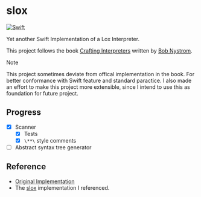 # slox

[![Swift](https://github.com/theSalted/slox/actions/workflows/swift.yml/badge.svg)](https://github.com/theSalted/slox/actions/workflows/swift.yml)

Yet another Swift Implementation of a Lox Interpreter.

This project follows the book [Crafting Interpreters](http://www.craftinginterpreters.com/) written by [Bob Nystrom](https://twitter.com/munificentbob).

> [!NOTE]  
> This project sometimes deviate from offical implementation in the book. For better conformance with Swift feature and standard paractice. I also made an effort to make this project more extensible, since I intend to use this as foundation for future project. 

## Progress
- [x] Scanner
  - [x] Tests
  - [x] `\**\` style comments
- [ ] Abstract syntax tree generator

## Reference
- [Original Implementation](https://github.com/munificent/craftinginterpreters)
- The [slox](https://github.com/alexito4/slox) implementation I referenced.
